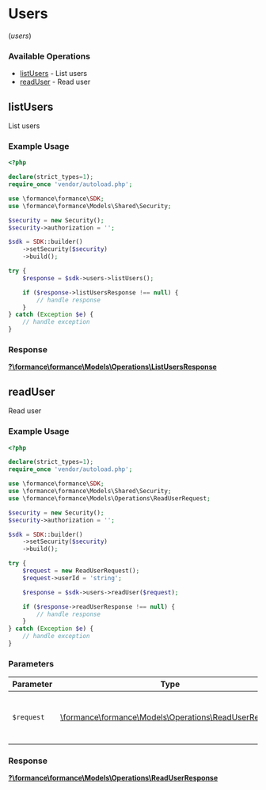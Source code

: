 # Users
(*users*)

### Available Operations

* [listUsers](#listusers) - List users
* [readUser](#readuser) - Read user

## listUsers

List users

### Example Usage

```php
<?php

declare(strict_types=1);
require_once 'vendor/autoload.php';

use \formance\formance\SDK;
use \formance\formance\Models\Shared\Security;

$security = new Security();
$security->authorization = '';

$sdk = SDK::builder()
    ->setSecurity($security)
    ->build();

try {
    $response = $sdk->users->listUsers();

    if ($response->listUsersResponse !== null) {
        // handle response
    }
} catch (Exception $e) {
    // handle exception
}
```


### Response

**[?\formance\formance\Models\Operations\ListUsersResponse](../../models/operations/ListUsersResponse.md)**


## readUser

Read user

### Example Usage

```php
<?php

declare(strict_types=1);
require_once 'vendor/autoload.php';

use \formance\formance\SDK;
use \formance\formance\Models\Shared\Security;
use \formance\formance\Models\Operations\ReadUserRequest;

$security = new Security();
$security->authorization = '';

$sdk = SDK::builder()
    ->setSecurity($security)
    ->build();

try {
    $request = new ReadUserRequest();
    $request->userId = 'string';

    $response = $sdk->users->readUser($request);

    if ($response->readUserResponse !== null) {
        // handle response
    }
} catch (Exception $e) {
    // handle exception
}
```

### Parameters

| Parameter                                                                                          | Type                                                                                               | Required                                                                                           | Description                                                                                        |
| -------------------------------------------------------------------------------------------------- | -------------------------------------------------------------------------------------------------- | -------------------------------------------------------------------------------------------------- | -------------------------------------------------------------------------------------------------- |
| `$request`                                                                                         | [\formance\formance\Models\Operations\ReadUserRequest](../../models/operations/ReadUserRequest.md) | :heavy_check_mark:                                                                                 | The request object to use for the request.                                                         |


### Response

**[?\formance\formance\Models\Operations\ReadUserResponse](../../models/operations/ReadUserResponse.md)**

